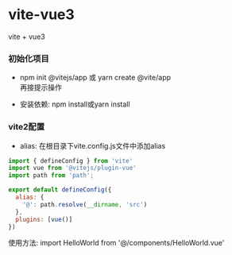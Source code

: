 # vite-vue3
vite + vue3
### 初始化项目  
* npm init @vitejs/app 或 yarn create @vite/app  
再接提示操作

* 安装依赖: npm install或yarn install

### vite2配置
* alias: 在根目录下vite.config.js文件中添加alias
```js
import { defineConfig } from 'vite'
import vue from '@vitejs/plugin-vue'
import path from 'path';

export default defineConfig({
  alias: {
    '@': path.resolve(__dirname, 'src')
  },
  plugins: [vue()]
})
```
使用方法: import HelloWorld from '@/components/HelloWorld.vue'